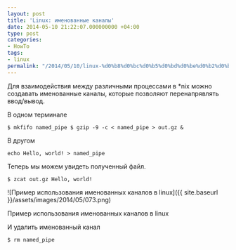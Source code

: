 ```yaml
---
layout: post
title: 'Linux: именованные каналы'
date: 2014-05-10 21:22:07.000000000 +04:00
type: post
categories:
- HowTo
tags:
- linux
permalink: "/2014/05/10/linux-%d0%b8%d0%bc%d0%b5%d0%bd%d0%be%d0%b2%d0%b0%d0%bd%d0%bd%d1%8b%d0%b5-%d0%ba%d0%b0%d0%bd%d0%b0%d0%bb%d1%8b/"
---
```

Для взаимодействия между различными процессами в *nix можно создавать именованные каналы, которые позволяют перенапрявлять ввод/вывод.

В одном терминале

```
$ mkfifo named_pipe $ gzip -9 -c < named_pipe > out.gz &
```

В другом

```
echo Hello, world! > named_pipe
```

Теперь мы можем увидеть полученный файл.

```
$ zcat out.gz Hello, world!
```

![Пример использования именованных каналов в linux]({{ site.baseurl }}/assets/images/2014/05/073.png)

Пример использования именованных каналов в linux

И удалить именованный канал

```
$ rm named_pipe
```
